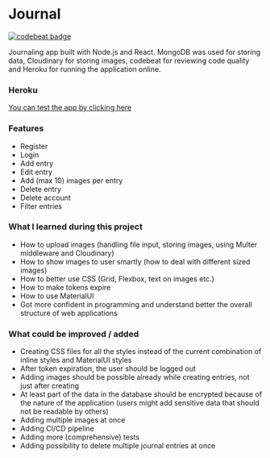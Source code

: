 # Journal

[![codebeat badge](https://codebeat.co/badges/722f8062-037d-44a3-98b1-613e046e430d)](https://codebeat.co/projects/github-com-mamelukki-journal-main)

Journaling app built with Node.js and React. MongoDB was used for storing data, Cloudinary for storing images, codebeat for reviewing code quality and Heroku for running the application online.

### Heroku

[You can test the app by clicking here](https://mamelukki-journal.herokuapp.com/)

### Features

- Register
- Login
- Add entry
- Edit entry
- Add (max 10) images per entry
- Delete entry
- Delete account
- Filter entries

### What I learned during this project

- How to upload images (handling file input, storing images, using Multer middleware and Cloudinary) 
- How to show images to user smartly (how to deal with different sized images)
- How to better use CSS (Grid, Flexbox, text on images etc.)
- How to make tokens expire
- How to use MaterialUI
- Got more confident in programming and understand better the overall structure of web applications

### What could be improved / added

- Creating CSS files for all the styles instead of the current combination of inline styles and MaterialUI styles
- After token expiration, the user should be logged out
- Adding images should be possible already while creating entries, not just after creating
- At least part of the data in the database should be encrypted because of the nature of the application (users might add sensitive data that should not be readable by others)
- Adding multiple images at once
- Adding CI/CD pipeline
- Adding more (comprehensive) tests
- Adding possibility to delete multiple journal entries at once
